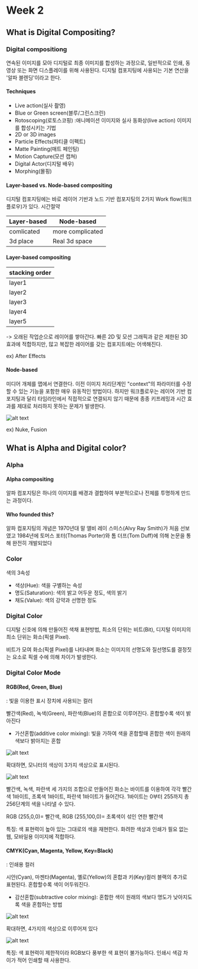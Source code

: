 # Week 2 
## What is Digital Compositing?

### Digital compositiong

연속된 이미지를 모아 디지털로 최종 이미지를 합성하는 과정으로, 일반적으로 인쇄, 동영상 또는 화면 디스플레이를 위해 사용된다. 디지털 컴포지팅에 사용되는 기본 연산을 '알파 블렌딩'이라고 한다.

#### Techniques

- Live action(실사 촬영)
- Blue or Green screen(블루/그린스크린)
- Rotoscoping(로토스코핑)
:애니메이션 이미지와 실사 동화상(live action) 이미지를 합성시키는 기법
- 2D or 3D images
- Particle Effects(파티클 이펙트)
- Matte Painting(매트 페인팅)
- Motion Capture(모션 캡쳐)
- Digital Actor(디지털 배우)
- Morphing(몰핑)

#### Layer-based vs. Node-based compositing

디지털 컴포지팅에는 바로 레이어 기반과 노드 기반 컴포지팅의 2가지 Work flow(워크플로우)가 있다. 시간절약

| Layer-based      | Node-based       |
| ---------------- | -----------      | 
| comlicated       | more complicated |
| 3d place         | Real 3d space    |

#### Layer-based compositing


|stacking order|
| ------------ |
|layer1        |
|layer2        |
|layer3        |
|layer4        |
|layer5        |

-> 오래된 작업순으로 레이어를 쌓아간다.
 빠른 2D 및 모션 그래픽과 같은 제한된 3D 효과에 적합하지만, 많고 복잡한 레이어를 갖는 컴포지트에는 어색해진다.
 
ex) After Effects

#### Node-based 


미디어 개체를 맵에서 연결한다. 이전 이미지 처리단계인 "context"의 파라미터를 수정할 수 있는 기능을 포함한 매우 유동적인 방법이다. 하지만 워크플로우는 레이어 기반 컴포지팅과 달리 타임라인에서 직접적으로 연결되지 않기 때문에 종종 키프레밍과 시간 효과를 제대로 처리하지 못하는 문제가 발생한다.

![alt text](https://i.stack.imgur.com/Biirj.png)

ex) Nuke, Fusion



## What is Alpha and Digital color?

### Alpha

#### Alpha compositing

알파 컴포지팅은 하나의 이미지를 배경과 결합하여 부분적으로나 전체를 투명하게 만드는 과정이다.

#### Who founded this?

알파 컴포지팅의 개념은 1970년대 말 앨비 레이 스미스(Alvy Ray Smith)가 처음 선보였고 1984년에 토머스 포터(Thomas Porter)와 톰 더프(Tom Duff)에 의해 논문을 통해 완전히 개발되었다

### Color
색의 3속성
- 색상(Hue): 색을 구별하는 속성
- 명도(Saturation): 색의 밝고 어두운 정도, 색의 밝기
- 채도(Value): 색의 강약과 선명한 정도


### Digital Color
디지털 신호에 의해 만들어진 색채 표현방법, 최소의 단위는 비트(Bit), 디지털 이미지의 최소 단위는 화소(픽셀 Pixel).

비트가 모여 화소(픽셀 Pixel)를 나타내며 화소는 이미지의 선명도와 질선명도를 결정짓는 요소로 픽셀 수에 의해 차이가 발생한다.

### Digital Color Mode

#### RGB(Red, Green, Blue)

: 빛을 이용한 표시 장치에 사용되는 컬러

빨간색(Red), 녹색(Green), 파란색(Blue)의 혼합으로 이루어진다. 혼합할수록 색이 밝아진다

- 가산혼합(additive color mixing): 빛을 가하여 색을 혼합할때 혼합한 색이 원래의 색보다 밝아지는 혼합

![alt text](https://upload.wikimedia.org/wikipedia/commons/7/7b/AdditiveColorMixingII.png)

확대하면, 모니터의 색상이 3가지 색상으로 표시된다.

![alt text](https://designmanagementlucerne.files.wordpress.com/2013/10/28.png)

빨간색, 녹색, 파란색 세 가지의 조합으로 만들어진 화소는 바이트를 이용하여 각각 빨간색 1바이트, 초록색 1바이트, 파란색 1바이트가 들어간다.
1바이트는 0부터 255까지 총 256단계의 색을 나타낼 수 있다.

RGB (255,0,0)= 빨간색,
RGB (255,100,0)= 초록색이 섞인 연한 빨간색

특징: 색 표현력이 높아 있는 그대로의 색을 재현한다. 화려한 색상과 인쇄가 필요 없는 웹, 모바일용 이미지에 적합하다.

#### CMYK(Cyan, Magenta, Yellow, Key=Black)
: 인쇄용 컬러

시안(Cyan), 마젠타(Magenta), 옐로(Yellow)의 혼합과 키(Key)컬러 블랙의 추가로 표현된다. 혼합할수록 색이 어두워진다.

- 감산혼합(subtractive color mixing): 혼합한 색이 원래의 색보다 명도가 낮아지도록 색을 혼합하는 방법

![alt text](https://upload.wikimedia.org/wikipedia/commons/2/24/SubtractiveColorMixingII.png)

확대하면, 4가지의 색상으로 이루어져 있다

![alt text](https://designmanagementlucerne.files.wordpress.com/2013/10/30.png)

특징: 색 표현력이 제한적이라 RGB보다 풍부한 색 표현이 불가능하다. 인쇄시 색감 차이가 적어 인쇄할 때 사용한다.
